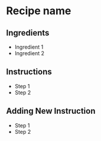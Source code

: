 # Recipe name

## Ingredients

- Ingredient 1
- Ingredient 2


## Instructions

- Step 1
- Step 2

## Adding New Instruction

- Step 1
- Step 2
